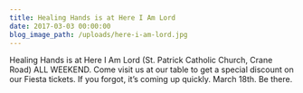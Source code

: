 ```yaml
---
title: Healing Hands is at Here I Am Lord
date: 2017-03-03 00:00:00
blog_image_path: /uploads/here-i-am-lord.jpg
---
```


Healing Hands is at Here I Am Lord (St. Patrick Catholic Church, Crane Road) ALL WEEKEND. Come visit us at our table to get a special discount on our Fiesta tickets. If you forgot, it’s coming up quickly. March 18th. Be there.